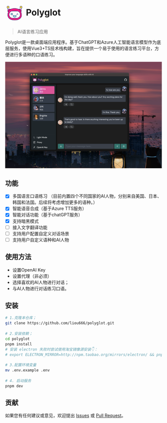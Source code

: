 # <img src="./public/favicon.ico" width="60px" align="center" alt="Polyglot icon"> Polyglot 
>  AI语言练习应用 

Polyglot是一款桌面端应用程序。基于ChatGPT和Azure人工智能语言模型作为底层服务，使用Vue3+TS技术栈构建，旨在提供一个易于使用的语言练习平台，方便进行多语种的口语练习。

<p align="center">
  <img width="" alt="Screenshot: Polyglot App running" src="./screenshot/dark.png">
</p>

## 功能
- [x] 多国语言口语练习 （目前内置四个不同国家的AI人物，分别来自美国、日本、韩国和法国。后续将考虑增加更多的语种。）
- [x] 智能语音合成（基于Azure TTS服务）
- [x] 智能对话功能（基于chatGPT服务）
- [x] 支持暗黑模式
- [ ] 接入文字翻译功能
- [ ] 支持用户配置自定义对话场景
- [ ] 支持用户自定义语种和AI人物
## 使用方法
+ 设置OpenAI Key
+ 设置代理（非必须）
+ 选择喜欢的AI人物进行对话；
+ 与AI人物进行对话练习口语。

## 安装
```bash
# 1.克隆本仓库；
git clone https://github.com/liou666/polyglot.git

# 2.安装依赖；
cd polyglot
pnpm install 
# 安装 electron 失败时尝试使用淘宝镜像源安装👇：
# export ELECTRON_MIRROR=http://npm.taobao.org/mirrors/electron/ && pnpm i

# 3.配置环境变量
mv .env.example .env

# 4. 启动服务
pnpm dev
```

## 贡献
如果您有任何建议或意见，欢迎提出 [Issues](https://github.com/liou666/polyglot/issues) 或 [ Pull Request](https://github.com/liou666/polyglot/pulls)。
